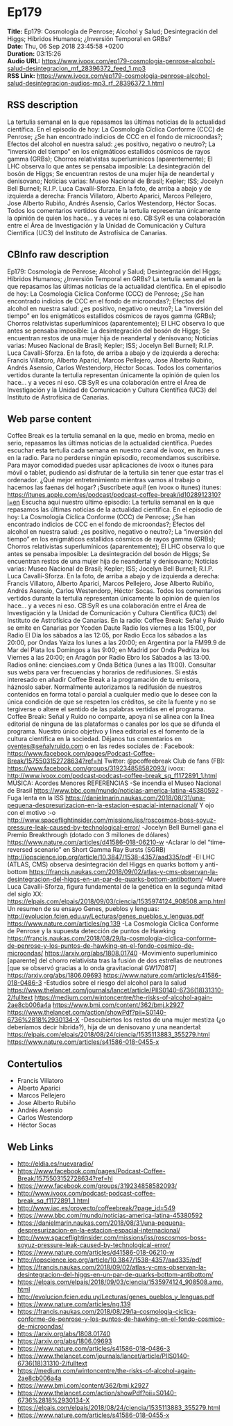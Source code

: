 # Ep179  
**Title:** Ep179: Cosmología de Penrose; Alcohol y Salud; Desintegración del Higgs; Híbridos Humanos; ¿Inversión Temporal en GRBs?  
**Date:** Thu, 06 Sep 2018 23:45:58 +0200  
**Duration:** 03:15:26  
**Audio URL:** https://www.ivoox.com/ep179-cosmologia-penrose-alcohol-salud-desintegracion_mf_28396372_feed_1.mp3  
**RSS Link:** https://www.ivoox.com/ep179-cosmologia-penrose-alcohol-salud-desintegracion-audios-mp3_rf_28396372_1.html  

## RSS description
La tertulia semanal en la que repasamos las últimas noticias de la actualidad científica. En el episodio de hoy: La Cosmología Cíclica Conforme (CCC) de Penrose; ¿Se han encontrado indicios de CCC en el fondo de microondas?; Efectos del alcohol en nuestra salud: ¿es positivo, negativo o neutro?; La "inversión del tiempo" en los enigmáticos estallidos cósmicos de rayos gamma (GRBs); Chorros relativistas superlumínicos (aparentemente); El LHC observa lo que antes se pensaba imposible: La desintegración del bosón de Higgs; Se encuentran restos de una mujer hija de neandertal y denisovano; Noticias varias: Museo Nacional de Brasil; Kepler; ISS; Jocelyn Bell Burnell; R.I.P. Luca Cavallí-Sforza. En la foto, de arriba a abajo y de izquierda a derecha: Francis Villatoro, Alberto Aparici, Marcos Pellejero, Jose Alberto Rubiño, Andrés Asensio, Carlos Westendorp, Héctor Socas. Todos los comentarios vertidos durante la tertulia representan únicamente la opinión de quien los hace… y a veces ni eso. CB:SyR es una colaboración entre el Área de Investigación y la Unidad de Comunicación y Cultura Científica (UC3) del Instituto de Astrofísica de Canarias.

## CBInfo raw description
Ep179: Cosmología de Penrose; Alcohol y Salud; Desintegración del Higgs; Híbridos Humanos; ¿Inversión Temporal en GRBs?
La tertulia semanal en la que repasamos las últimas noticias de la actualidad científica. En el episodio de hoy: La Cosmología Cíclica Conforme (CCC) de Penrose; ¿Se han encontrado indicios de CCC en el fondo de microondas?; Efectos del alcohol en nuestra salud: ¿es positivo, negativo o neutro?; La "inversión del tiempo" en los enigmáticos estallidos cósmicos de rayos gamma (GRBs); Chorros relativistas superlumínicos (aparentemente); El LHC observa lo que antes se pensaba imposible: La desintegración del bosón de Higgs; Se encuentran restos de una mujer hija de neandertal y denisovano; Noticias varias: Museo Nacional de Brasil; Kepler; ISS; Jocelyn Bell Burnell; R.I.P. Luca Cavallí-Sforza. En la foto, de arriba a abajo y de izquierda a derecha: Francis Villatoro, Alberto Aparici, Marcos Pellejero, Jose Alberto Rubiño, Andrés Asensio, Carlos Westendorp, Héctor Socas. Todos los comentarios vertidos durante la tertulia representan únicamente la opinión de quien los hace… y a veces ni eso. CB:SyR es una colaboración entre el Área de Investigación y la Unidad de Comunicación y Cultura Científica (UC3) del Instituto de Astrofísica de Canarias.


## Web parse content
Coffee Break es la tertulia semanal en la que, medio en broma, medio en serio, repasamos las últimas noticias de la actualidad científica. Puedes escuchar esta tertulia cada semana en nuestro canal de ivoox, en itunes o en la radio. Para no perderse ningún episodio, recomendamos suscribirse. Para mayor comodidad puedes usar aplicaciones de ivoox o itunes para móvil o tablet, pudiendo así disfrutar de la tertulia sin tener que estar tras el ordenador. ¿Qué mejor entretenimiento mientras vamos al trabajo o hacemos las faenas del hogar? ¡Suscríbete aquí! (en ivoox o itunes) itunes: https://itunes.apple.com/es/podcast/podcast-coffee-break/id1028912310?l=en Escucha aquí nuestro último episodio: La tertulia semanal en la que repasamos las últimas noticias de la actualidad científica. En el episodio de hoy: La Cosmología Cíclica Conforme (CCC) de Penrose; ¿Se han encontrado indicios de CCC en el fondo de microondas?; Efectos del alcohol en nuestra salud: ¿es positivo, negativo o neutro?; La “inversión del tiempo” en los enigmáticos estallidos cósmicos de rayos gamma (GRBs); Chorros relativistas superlumínicos (aparentemente); El LHC observa lo que antes se pensaba imposible: La desintegración del bosón de Higgs; Se encuentran restos de una mujer hija de neandertal y denisovano; Noticias varias: Museo Nacional de Brasil; Kepler; ISS; Jocelyn Bell Burnell; R.I.P. Luca Cavallí-Sforza. En la foto, de arriba a abajo y de izquierda a derecha: Francis Villatoro, Alberto Aparici, Marcos Pellejero, Jose Alberto Rubiño, Andrés Asensio, Carlos Westendorp, Héctor Socas. Todos los comentarios vertidos durante la tertulia representan únicamente la opinión de quien los hace… y a veces ni eso. CB:SyR es una colaboración entre el Área de Investigación y la Unidad de Comunicación y Cultura Científica (UC3) del Instituto de Astrofísica de Canarias. En la radio: Coffee Break: Señal y Ruido se emite en Canarias por Ycoden Daute Radio los viernes a las 15:00, por Radio El Día los sábados a las 12:05, por Radio Ecca los sábados a las 20:00, por Ondas Yaiza los lunes a las 20:00; en Argentina por la FM99.9 de Mar del Plata los Domingos a las 9:00; en Madrid por Onda Pedriza los Viernes a las 20:00; en Aragón por Radio Ebro los Sábados a las 13:00. Radios online: cienciaes.com y Onda Bética (lunes a las 11:00). Consultar sus webs para ver frecuencias y horarios de redifusiones. Si estás interesado en añadir Coffee Break a la programación de tu emisora, háznoslo saber. Normalmente autorizamos la redifusión de nuestros contenidos en forma total o parcial a cualquier medio que lo desee con la única condición de que se respeten los créditos, se cite la fuente y no se tergiverse o altere el sentido de las palabras vertidas en el programa. Coffee Break: Señal y Ruido no comparte, apoya ni se alinea con la línea editorial de ninguna de las plataformas o canales por los que se difunda el programa. Nuestro único objetivo y línea editorial es el fomento de la cultura científica en la sociedad. Déjanos tus comentarios en oyentes@señalyruido.com o en las redes sociales de : Facebook: https://www.facebook.com/pages/Podcast-Coffee-Break/1575503152728634?ref=hl Twitter: @pcoffeebreak Club de fans (FB): https://www.facebook.com/groups/319234858582093/ ivoox: http://www.ivoox.com/podcast-podcast-coffee-break_sq_f1172891_1.html MÚSICA: Acordes Menores REFERENCIAS -Se incendia el Museo Nacional de Brasil https://www.bbc.com/mundo/noticias-america-latina-45380592 -Fuga lenta en la ISS https://danielmarin.naukas.com/2018/08/31/una-pequena-despresurizacion-en-la-estacion-espacial-internacional/ Y ojo con el motivo :-o http://www.spaceflightinsider.com/missions/iss/roscosmos-boss-soyuz-pressure-leak-caused-by-technological-error/ -Jocelyn Bell Burnell gana el Premio Breakthrough (dotado con 3 millones de dólares) https://www.nature.com/articles/d41586-018-06210-w -Aclarar lo del “time-reversed scenario” en Short Gamma Ray Bursts (SGRB) http://iopscience.iop.org/article/10.3847/1538-4357/aad335/pdf -El LHC (ATLAS, CMS) observa desintegración del Higgs en quarks bottom y anti-bottom https://francis.naukas.com/2018/09/02/atlas-y-cms-observan-la-desintegracion-del-higgs-en-un-par-de-quarks-bottom-antibottom/ -Muere Luca Cavalli-Sforza, figura fundamental de la genética en la segunda mitad del siglo XX: https://elpais.com/elpais/2018/09/03/ciencia/1535974124_908508.amp.html Un resumen de su ensayo Genes, pueblos y lenguas: http://evolucion.fcien.edu.uy/Lecturas/genes_pueblos_y_lenguas.pdf https://www.nature.com/articles/ng.139 -La Cosmología Cíclica Conforme de Penrose y la supuesta detección de puntos de Hawking https://francis.naukas.com/2018/08/29/la-cosmologia-ciclica-conforme-de-penrose-y-los-puntos-de-hawking-en-el-fondo-cosmico-de-microondas/ https://arxiv.org/abs/1808.01740 -Movimiento superlumínico [aparente] del chorro relativista tras la fusión de dos estrellas de neutrones [que se observó gracias a lo onda gravitacional GW170817] https://arxiv.org/abs/1806.09693 https://www.nature.com/articles/s41586-018-0486-3 -Estudios sobre el riesgo del alcohol para la salud https://www.thelancet.com/journals/lancet/article/PIIS0140-6736(18)31310-2/fulltext https://medium.com/wintoncentre/the-risks-of-alcohol-again-2ae8cb006a4a https://www.bmj.com/content/362/bmj.k2927 https://www.thelancet.com/action/showPdf?pii=S0140-6736%2818%2930134-X -Descubiertos los restos de una mujer mestiza (¿o deberíamos decir híbrida?), hija de un denisovano y una neandertal: https://elpais.com/elpais/2018/08/24/ciencia/1535113883_355279.html https://www.nature.com/articles/s41586-018-0455-x

## Contertulios
- Francis Villatoro
- Alberto Aparici
- Marcos Pellejero
- Jose Alberto Rubiño
- Andrés Asensio
- Carlos Westendorp
- Héctor Socas
## Web Links
- http://eldia.es/nuevaradio/
- https://www.facebook.com/pages/Podcast-Coffee-Break/1575503152728634?ref=hl
- https://www.facebook.com/groups/319234858582093/
- http://www.ivoox.com/podcast-podcast-coffee-break_sq_f1172891_1.html
- http://www.iac.es/proyecto/coffeebreak/?page_id=549
- https://www.bbc.com/mundo/noticias-america-latina-45380592
- https://danielmarin.naukas.com/2018/08/31/una-pequena-despresurizacion-en-la-estacion-espacial-internacional/
- http://www.spaceflightinsider.com/missions/iss/roscosmos-boss-soyuz-pressure-leak-caused-by-technological-error/
- https://www.nature.com/articles/d41586-018-06210-w
- http://iopscience.iop.org/article/10.3847/1538-4357/aad335/pdf
- https://francis.naukas.com/2018/09/02/atlas-y-cms-observan-la-desintegracion-del-higgs-en-un-par-de-quarks-bottom-antibottom/
- https://elpais.com/elpais/2018/09/03/ciencia/1535974124_908508.amp.html
- http://evolucion.fcien.edu.uy/Lecturas/genes_pueblos_y_lenguas.pdf
- https://www.nature.com/articles/ng.139
- https://francis.naukas.com/2018/08/29/la-cosmologia-ciclica-conforme-de-penrose-y-los-puntos-de-hawking-en-el-fondo-cosmico-de-microondas/
- https://arxiv.org/abs/1808.01740
- https://arxiv.org/abs/1806.09693
- https://www.nature.com/articles/s41586-018-0486-3
- https://www.thelancet.com/journals/lancet/article/PIIS0140-6736(18)31310-2/fulltext
- https://medium.com/wintoncentre/the-risks-of-alcohol-again-2ae8cb006a4a
- https://www.bmj.com/content/362/bmj.k2927
- https://www.thelancet.com/action/showPdf?pii=S0140-6736%2818%2930134-X
- https://elpais.com/elpais/2018/08/24/ciencia/1535113883_355279.html
- https://www.nature.com/articles/s41586-018-0455-x